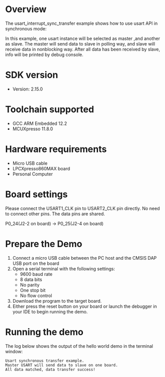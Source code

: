 Overview
========
The usart_interrupt_sync_transfer example shows how to use usart API in synchronous mode:

In this example, one usart instance will be selected as master ,and another as slave. The master 
will send data to slave in polling way, and slave will receive data in nonblocking way.
After all data has been received by slave, info will be printed by debug console.

SDK version
===========
- Version: 2.15.0

Toolchain supported
===================
- GCC ARM Embedded  12.2
- MCUXpresso  11.8.0

Hardware requirements
=====================
- Micro USB cable
- LPCXpresso860MAX board
- Personal Computer

Board settings
==============
Please connect the USART1_CLK pin to USART2_CLK pin directly.
No need to connect other pins. The data pins are shared.

P0_24(J2-2 on board) -> P0_25(J2-4 on board)

Prepare the Demo
================
1.  Connect a micro USB cable between the PC host and the CMSIS DAP USB port on the board
2.  Open a serial terminal with the following settings:
    - 9600 baud rate
    - 8 data bits
    - No parity
    - One stop bit
    - No flow control
3.  Download the program to the target board.
4.  Either press the reset button on your board or launch the debugger in your IDE to begin running the demo.

Running the demo
================
The log below shows the output of the hello world demo in the terminal window:
~~~~~~~~~~~~~~~~~~~~~~~~~~~~~~~~~~~
Usart synchronous transfer example.
Master USART will send data to slave on one board.
All data matched, data transfer success!

~~~~~~~~~~~~~~~~~~~~~~~~~~~~~~~~~~~
